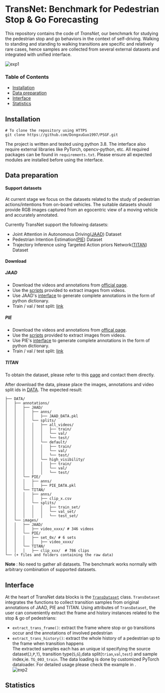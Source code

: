# TransNet: Benchmark for Pedestrian Stop & Go Forecasting
This repository contains the code of *TransNet*, our benchmark for studying the pedestrian stop and go behaviors in the context of self-driving. 
Walking to standing and standing to walking transitions are specific and relatively rare cases, hence samples are collected from several external datasets and 
integrated with unified interface.

![exp1](imgs/jaad_01.gif)

### Table of Contents
- [Installation](#installation)
- [Data preparation](#data-preparation)
- [Interface](#interface)
- [Statistics](#Statistics)



## Installation

```
# To clone the repository using HTTPS
git clone https://github.com/DongxuGuo1997/PSGF.git
```

The project is written and tested using python 3.8. The interface also require external libraries like PyTorch,
opencv-python, etc.  All required packages can be found in `requirements.txt`. 
Please ensure all expected modules are installed before using the interface.


## Data preparation
#### Support datasets
At current stage we focus on the datasets related to the study of pedestrian actions/intentions from on-board vehicles.
The suitable datasets should provide RGB images captured from an egocentric view of a moving vehicle and accurately annotated.<br>

Currently TransNet support the following datasets:<br/>
* Joint Attention in Autonomous Driving([JAAD](http://data.nvision2.eecs.yorku.ca/JAAD_dataset/)) Dataset
* Pedestrian Intention Estimation([PIE](http://data.nvision2.eecs.yorku.ca/PIE_dataset/)) Dataset
* Trajectory Inference using Targeted Action priors Network([TITAN](https://usa.honda-ri.com/titan)) Dataset

#### Download
##### JAAD

- Download the videos and annotations from [official page](https://github.com/ykotseruba/JAAD). 
- Use the [scripts](https://github.com/ykotseruba/JAAD/blob/JAAD_2.0/split_clips_to_frames.sh) provided to extract images from videos.
- Use JAAD's [interface](https://github.com/ykotseruba/JAAD/blob/JAAD_2.0/jaad_data.py#L421) to generate complete annotations in the form of python dictionary.
- Train / val / test split: [link](https://github.com/ykotseruba/JAAD/tree/JAAD_2.0/split_ids)

##### PIE

- Download the videos and annotations from [offical page](https://github.com/aras62/PIE#interface). 
- Use the [scripts](https://github.com/aras62/PIE/blob/master/split_clips_to_frames.sh) provided to extract images from videos.
- Use PIE's [interface](https://github.com/aras62/PIE/blob/master/pie_data.py#L441) to generate complete annotations in the form of python dictionary.
- Train / val / test split: [link](https://github.com/aras62/PIE/blob/2256f96b8ab24d8407af34fb1f0b9a4714cd532e/pie_data.py#L84)

##### TITAN
To obtain the dataset, please refer to this [page]( https://usa.honda-ri.com/titan) and contact them directly.

After download the data, please place the images, annotations and video split ids in [DATA](https://github.com/DongxuGuo1997/TransNet/tree/main/DATA).
The expected result:
```
├── DATA/
│   ├── annotations/ 
│   │   ├── JAAD/ 
│   │   │   ├── anns/  
│   │   │   │   ├── JAAD_DATA.pkl
│   │   │   └── splits/
│   │   │   │   ├── all_videos/
│   │   │   │   │   ├── train/
│   │   │   │   │   └── val/
│   │   │   │   │   └── test/
│   │   │   │   └── default/
│   │   │   │   │   ├── train/
│   │   │   │   │   └── val/
│   │   │   │   │   └── test/
│   │   │   │   └── high_visibility/
│   │   │   │   │   ├── train/
│   │   │   │   │   └── val/
│   │   │   │   │   └── test/  
│   │   └── PIE/
│   │   │   ├── anns/ 
│   │   │   │   ├── PIE_DATA.pkl
│   │   └── TITAN/
│   │   │   ├── anns/
│   │   │   │   ├── clip_x.csv
│   │   │   └── splits/
│   │   │   │   │   ├── train_set/
│   │   │   │   │   └── val_set/
│   │   │   │   │   └── test_set/
│   └── images/
│   │   ├── JAAD/
│   │   │   ├── video_xxxx/ # 346 videos
│   │   └── PIE/
│   │   │   ├── set_0x/ # 6 sets
│   │   │   │   ├── video_xxxx/ 
│   │   └── TITAN/
│   │   │   ├── clip_xxx/  # 786 clips
└── (+ files and folders containing the raw data)
```
<b> Note </b>: No need to gather all datasets. The benchmark works normally with arbitrary combination of supported datasets.

## Interface  
At the heart of TransNet data blocks is the [`TransDataset`](https://github.com/DongxuGuo1997/TransNet/blob/main/src/dataset/trans/data.py) class.
`TransDataset` integrates the functions to collect transition samples from original annotations of JAAD, PIE and TITAN.
Using attributes of `TransDataset`, the user can conveniently extract the frame and history instances related to the stop & go of pedestrians:<br>
* `extract_trans_frame()`: extract the frame where stop or go transitions occur and the annotations of involved pedestrian
* `extract_trans_history()`: extract the whole history of a pedestrian up to the frame when transition happens <br>
The extracted samples each has an unique id specifying the source dataset(`J`,`P`,`T`), transition type(`S`,`G`),data split(`trian`,`val`,`test`) 
and sample index,ie. `TG_003_train`. The data loading is done by customized PyTorch dataloader. For detailed usage please check the example in .<br>
![exp2](imgs/TITAN.gif)
## Statistics
